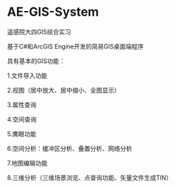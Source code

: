 # AE-GIS-System

遥感院大四GIS综合实习 

基于C#和ArcGIS Engine开发的简易GIS桌面端程序

具有基本的GIS功能：

1.文件导入功能

2.视图（居中放大、居中缩小、全图显示）

3.属性查询

4.空间查询

5.鹰眼功能

6.空间分析：缓冲区分析、叠置分析、网络分析

7.地图编辑功能

8.三维分析（三维场景浏览、点查询功能、矢量文件生成TIN）
